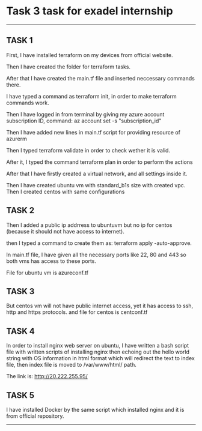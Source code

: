 
<h1>Task 3 task for exadel internship</h1>

<hr>

<h2><b>TASK 1</b></h2>

First, I have installed terraform on my devices from official website.

Then I have created the folder for terraform tasks.

After that I have created the main.tf file and inserted neccessary commands there.

I have typed a command as terraform init, in order to make terraform commands work.

Then I have logged in from terminal by giving my azure account subscription ID, command:
az account set -s "subscription_id"

Then I have added new lines in main.tf script for providing resource of azurerm

Then I typed terraform validate in order to check wether it is valid.

After it, I typed the command terraform plan in order to perform the actions

After that I have firstly created a virtual network, and all settings inside it.

Then I have created ubuntu vm with standard_b1s size with created vpc. Then I created centos with same configurations

<h2><b>TASK 2</b></h2>

Then I added a public ip addrress to ubuntuvm but no ip for centos (because it should not have access to internet).

then I typed a command to create them as:
terraform apply -auto-approve.

In main.tf file, I have given all the necessary ports like 22, 80 and 443 so both vms has access to these ports. 

File for ubuntu vm is azureconf.tf

<h2><b>TASK 3</b></h2>

But centos vm will not have public internet access, yet it has access to ssh, http and https protocols.
and file for centos is centconf.tf

<h2><b>TASK 4</b></h2>

In order to install nginx web server on ubuntu, I have written a bash script file with written scripts of installing nginx then echoing out the hello world string with OS information in html format which will redirect the text to index file, then index file is moved to /var/www/html/ path.

The link is:
http://20.222.255.95/

<h2><b>TASK 5</b></h2>
I have installed Docker by the same script which installed nginx and it is from official repository.

<hr>

